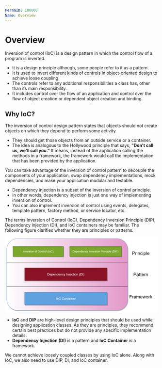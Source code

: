 ```yaml
---
PermaID: 100000
Name: Overview
---
```


# Overview

Inversion of control (IoC) is a design pattern in which the control flow of a program is inverted. 

 - It is a design principle although, some people refer to it as a pattern. 
 - It is used to invert different kinds of controls in object-oriented design to achieve loose coupling. 
 - The controls refer to any additional responsibilities a class has, other than its main responsibility. 
 - It includes control over the flow of an application and control over the flow of object creation or dependent object creation and binding.

## Why IoC?

The inversion of control design pattern states that objects should not create objects on which they depend to perform some activity. 

 - They should get those objects from an outside service or a container. 
 - The idea is analogous to the Hollywood principle that says, **"Don't call us, we'll call you."** It means, instead of the application calling the methods in a framework, the framework would call the implementation that has been provided by the application. 

You can take advantage of the inversion of control pattern to decouple the components of your application, swap dependency implementations, mock dependencies, and make your application modular and testable.

 - Dependency injection is a subset of the inversion of control principle. 
 - In other words, dependency injection is just one way of implementing inversion of control. 
 - You can also implement inversion of control using events, delegates, template pattern, factory method, or service locator, etc.

The terms Inversion of Control (IoC), Dependency Inversion Principle (DIP), Dependency Injection (DI), and IoC containers may be familiar. The following figure clarifies whether they are principles or patterns.

<img src="images/ioc-1.png">

 - **IoC** and **DIP** are high-level design principles that should be used while designing application classes. As they are principles, they recommend certain best practices but do not provide any specific implementation details. 
 - **Dependency Injection (DI)** is a pattern and **IoC Container** is a framework.

We cannot achieve loosely coupled classes by using IoC alone. Along with IoC, we also need to use DIP, DI, and IoC container.

